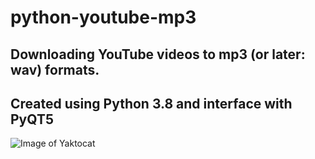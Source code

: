 # python-youtube-mp3
## Downloading YouTube videos to mp3 (or later: wav) formats.
## Created using Python 3.8 and interface with PyQT5
![Image of Yaktocat](https://dixone23.github.com/images/screen.png)
